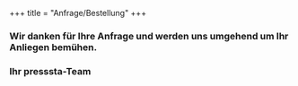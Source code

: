 +++
title = "Anfrage/Bestellung"
+++

### Wir danken für Ihre Anfrage und werden uns umgehend um Ihr Anliegen bemühen.  
### Ihr presssta-Team